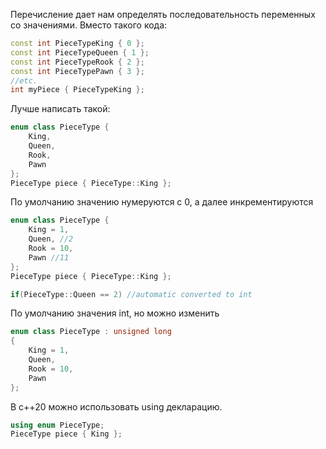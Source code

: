 Перечисление дает нам определять последовательность переменных со значениями. Вместо такого кода:

```cpp
const int PieceTypeKing { 0 };
const int PieceTypeQueen { 1 };
const int PieceTypeRook { 2 };
const int PieceTypePawn { 3 };
//etc.
int myPiece { PieceTypeKing };
```

Лучше написать такой:

```cpp
enum class PieceType { 
	King, 
	Queen, 
	Rook, 
	Pawn 
};
PieceType piece { PieceType::King };
```

По умолчанию значению нумеруются с 0, а далее инкрементируются

```cpp
enum class PieceType { 
	King = 1, 
	Queen, //2
	Rook = 10, 
	Pawn //11
};
PieceType piece { PieceType::King };

if(PieceType::Queen == 2) //automatic converted to int
```

По умолчанию значения int, но можно изменить
```cpp
enum class PieceType : unsigned long
{
	King = 1,
	Queen,
	Rook = 10,
	Pawn
};
```

В c++20 можно использовать using декларацию.

```cpp
using enum PieceType;
PieceType piece { King };
```